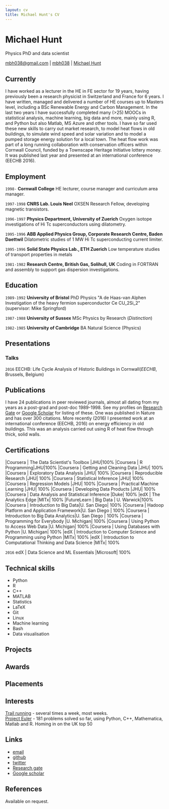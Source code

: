 ```yaml
---
layout: cv
title: Michael Hunt's CV
---
```

# Michael Hunt
Physics PhD and data scientist

<div id="webaddress">
<a href="mailto:mbh038@gmail.com">mbh038@gmail.com</a>
|
<i class="fa fa-github"></i> <a href="http://github.com/mbh038">mbh038</a>
|
<i class="fa fa-twitter"></i> <a href="http://twitter.com/Michael74030350">Michael Hunt</a>
</div>


## Currently

I have worked as a lecturer in the HE in FE sector for 19 years, having previously been a research physicist in Switzerland and France for 6 years. I have written, managed and delivered a number of HE courses up to Masters level, including a BSc Renewable Energy and Carbon Management. In the last two years I have successfully completed many (>25) MOOCs in statistical analysis, machine learning, big data and more, mainly using R, and Python but also Matlab, MS Azure and other tools. I have so far used these new skills to carry out market research, to model heat flows in old buildings, to simulate wind speed and solar variation and to model a pumped storage energy solution for a local town.  The heat flow work was part of a long running collaboration with conservation officers within Cornwall Council, funded by a Townscape Heritage Initiative lottery money. It was published last year and presented at an international conference (EECHB 2016).


## Employment

`1998-`
__Cornwall College__ HE lecturer, course manager and curriculum area manager.

`1997-1998`
__CNRS Lab. Louis Neel__ OXSEN Research Fellow, developing magnetic transistors.

`1996-1997`
__Physics Department, University of Zuerich__ Oxygen isotope investigations of Hi Tc superconductors using dilatometry.

`1995-1996`
__ABB Applied Physics Group, Corporate Research Centre, Baden Daettwil__ Dilatometric studies of 1 MW Hi Tc superconducting current limiter.

`1995-1996`
__Solid State Physics Lab., ETH Zuerich__ Low temperature studies of transport properties in metals

`1981-1982`
__Research Centre, British Gas, Solihull, UK__ Coding in FORTRAN and assembly to support gas dispersion investigations.



## Education

`1989-1992`
__University of Bristol__ PhD Physics "A de Haas-van Alphen Investigation of the heavy fermion superconductor Ce CU_2Si_2" (supervisor: Mike Springford)

`1987-1988`
__University of Sussex__ MSc Physics by Research (_Distinction_)

`1982-1985`
__University of Cambridge__ BA Natural Science (Physics)

## Presentations

### Talks

`2016`
EECHB: Life Cycle Analysis of Historic Buildings in Cornwall(_EECHB_, Brussels, Belgium)

## Publications

I have 24 publications in peer reviewed journals, almost all dating from my years as a post-grad and post-doc 1989-1998. See my profiles on [Research Gate](https://www.researchgate.net/profile/Michael_Hunt3) or [Google Scholar](https://scholar.google.co.uk/citations?hl=en&user=CzkAKxMAAAAJ&view_op=list_works&gmla=AJsN-F5qsrBMkWZIAPb3GNpMTwxYMYZ9GItK2ADl3b7F_q59sYpGJfrmvCB5EVf3lx3pYzmzzfo9jIOc1cQ2u0X57oVi4vMyBw) for listing of these. One was published in Nature and has over 300 citations. More recently (2016) I presented work at an international conference (EECHB, 2016) on energy efficiency in old buildings.  This was an analysis carried out using R of heat flow through thick, solid walls.
<!-- ### Journals -->


## Certifications  

|Coursera | The Data Scientist's Toolbox |JHU|100%
|Coursera | R Programming|JHU|100%
|Coursera | Getting and Cleaning Data |JHU| 100%
|Coursera | Exploratory Data Analysis |JHU| 100%
|Coursera | Reproducible Research |JHU| 100%
|Coursera | Statistical Inference |JHU| 100%
|Coursera | Regression Models |JHU| 100%
|Coursera | Practical Machine Learning |JHU| 100%
|Coursera | Developing Data Products |JHU| 100%
|Coursera | Data Analysis and Statistical Inference |Duke| 100%
|edX | The Analytics Edge |MITx| 100%
|FutureLearn | Big Data | U. Warwick|100%
|Coursera | Introduction to Big Data|U. San Diego| 100%
|Coursera | Hadoop Platform and Application Framework|U. San Diego | 100%
|Coursera | Introduction to Big Data Analytics|U. San Diego | 100%
|Coursera | Programming for Everybody |U. Michigan| 100%
|Coursera | Using Python to Access Web Data |U. Michigan| 100%
|Coursera | Using Databases with Python |U. Michigan| 100%
|edX | Introduction to Computer Science and Programming using Python |MITx| 100%
|edX | Introduction to Computational Thinking and Data Science |MITx| 100%  

`2016`
edX | Data Science and ML Essentials |Microsoft| 100%

## Technical skills

* Python
* R
* C++
* MATLAB
* Statistics
* LaTeX
* Git
* Linux
* Machine learning
* Bash
* Data visualisation


## Projects

## Awards

## Placements

## Interests
[Trail running](https://www.strava.com/athletes/2833710) - several times a week, most weeks.  
[Project Euler](https://projecteuler.net/progress) - 181 problems solved so far, using Python, C++, Mathematica, Matlab and R. Homing in on the UK top 50

## Links

* <i class="fa fa-envelope"></i> <a href="mailto:mbh038@gmail.com">email</a><br />
* <i class="fa fa-github"></i> <a href="http://github.com/mbh038">github</a><br />
* <i class="fa fa-twitter"></i> <a href="https://twitter.com/Michael74030350?lang=en-gb">twitter</a><br />
* <i class="fa fa-research-gate"></i> <a href="https://www.researchgate.net/profile/Michael_Hunt3">Research gate</a><br />
* <i class="fa fa-google"></i> <a href="https://scholar.google.co.uk/citations?user=CzkAKxMAAAAJ&hl=en">Google scholar</a>

## References

Available on request.

<!-- ### Footer

Last updated: May 2013 -->
